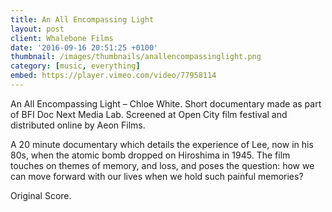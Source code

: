 ```yaml
---
title: An All Encompassing Light
layout: post
client: Whalebone Films
date: '2016-09-16 20:51:25 +0100'
thumbnail: /images/thumbnails/anallencompassinglight.png
category: [music, everything]
embed: https://player.vimeo.com/video/77958114
---
```


An All Encompassing Light – Chloe White. Short documentary made as part of BFI Doc Next Media Lab. Screened at Open City film festival and distributed online by Aeon Films.

A 20 minute documentary which details the experience of Lee, now in his 80s, when the atomic bomb dropped on Hiroshima in 1945. The film touches on themes of memory, and loss, and poses the question: how we can move forward with our lives when we hold such painful memories?

Original Score.